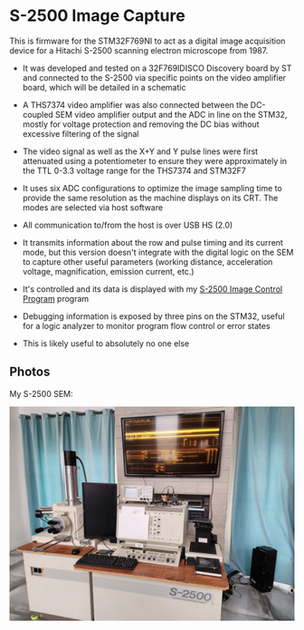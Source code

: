 # S-2500 Image Capture

This is firmware for the STM32F769NI to act as a digital image acquisition device for a Hitachi S-2500 scanning electron microscope from 1987.

* It was developed and tested on a 32F769IDISCO Discovery board by ST and connected to the S-2500 via specific points on the video amplifier board, which will be detailed in a schematic

* A THS7374 video amplifier was also connected between the DC-coupled SEM video amplifier output and the ADC in line on the STM32, mostly for voltage protection and removing the DC bias without excessive filtering of the signal

* The video signal as well as the X+Y and Y pulse lines were first attenuated using a potentiometer to ensure they were approximately in the TTL 0-3.3 voltage range for the THS7374 and STM32F7

* It uses six ADC configurations to optimize the image sampling time to provide the same resolution as the machine displays on its CRT. The modes are selected via host software

* All communication to/from the host is over USB HS (2.0)

* It transmits information about the row and pulse timing and its current mode, but this version doesn't integrate with the digital logic on the SEM to capture other useful parameters (working distance, acceleration voltage, magnification, emission current, etc.)

* It's controlled and its data is displayed with my [S-2500 Image Control Program](https://github.com/InconsolableCellist/s2500-image-viewer) program

* Debugging information is exposed by three pins on the STM32, useful for a logic analyzer to monitor program flow control or error states

* This is likely useful to absolutely no one else

## Photos

My S-2500 SEM:

![My S-2500 SEM](./images/sem1.jpg)